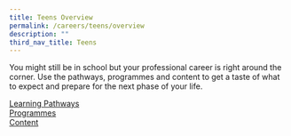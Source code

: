 ```yaml
---
title: Teens Overview
permalink: /careers/teens/overview
description: ""
third_nav_title: Teens
---
```

You might still be in school but your professional career is right around the corner. Use the pathways, programmes and content to get a taste of what to expect and prepare for the next phase of your life.

<div class="row is-multiline">
  <div class="col is-one-third">
    <div class="clickbox is-pink-ruby">
      <a href="/careers/teenagers/learning-pathways">
        <span>Learning Pathways</span>
      </a>
    </div>
  </div>
  <div class="col is-one-third">
    <div class="clickbox is-pink-ruby">
      <a href="/careers/teenagers/programmes">
        <span>Programmes</span>
      </a>
    </div>
  </div>
  <div class="col is-one-third">
    <div class="clickbox is-pink-ruby">
      <a href="/careers/teenagers/content">
        <span>Content</span>
      </a>
    </div>
  </div>
</div>